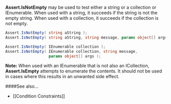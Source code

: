 **Assert.IsNotEmpty** may be used to test either a string or a collection or IEnumerable.
When used with a string, it succeeds if the string is not the empty string.
When used with a collection, it succeeds if the collection is not empty.

```C#
Assert.IsNotEmpty( string aString );
Assert.IsNotEmpty( string aString, string message, params object[] args );

Assert.IsNotEmpty( IEnumerable collection );
Assert.IsNotEmpty( IEnumerable collection, string message,
                   params object[] args );
```

**Note:** When used with an IEnumerable that is not also an ICollection, **Assert.IsEmpty** attempts to enumerate the contents. It should not be used in cases where this results in an unwanted side effect.

####See also...
 * [[Condition Constraints]]
